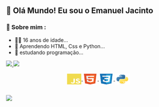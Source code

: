 ## 👋 Olá Mundo! Eu sou o Emanuel Jacinto
### 👀 Sobre mim :
- 👦🏿 16 anos de idade...
- 🌱 Aprendendo HTML, Css e Python...
- 📖 estudando programação...

<div >
  <a href="https://github.com/elzendev">
  <img height="42%" src="https://github-readme-stats.vercel.app/api?username=elzendev&show_icons=true&theme=radical&include_all_commits=false&count_private=false"/>
  <img height="50%" src="https://github-readme-stats.vercel.app/api/top-langs/?username=elzendev&layout=compact&langs_count=7&theme=radical"/>
</div>
  
  
<div align ="center" style="display: inline_block"><br>
  <img align="center" alt="Elzen-Js" height="30" width="40" src="https://raw.githubusercontent.com/devicons/devicon/master/icons/javascript/javascript-plain.svg">
  <img align="center" alt="Elzen-HTML" height="30" width="40" src="https://raw.githubusercontent.com/devicons/devicon/master/icons/html5/html5-original.svg">
  <img align="center" alt="Elzen-CSS" height="30" width="40" src="https://raw.githubusercontent.com/devicons/devicon/master/icons/css3/css3-original.svg">
  <img align="center" alt="Elzen-Python" height="30" width="40" src="https://raw.githubusercontent.com/devicons/devicon/master/icons/python/python-original.svg">
</div>

##
  
<div>
  <a href = "mailto:manfufas@gmail.com"><img src="https://img.shields.io/badge/-Gmail-%23333?style=for-the-badge&logo=gmail&logoColor=red" target="_blank"></a>
</div>

<!---
ElzenDev/ElzenDev is a ✨ special ✨ repository because its `README.md` (this file) appears on your GitHub profile.
You can click the Preview link to take a look at your changes.
--->
